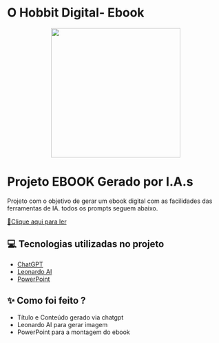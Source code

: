# O Hobbit Digital- Ebook

<p align="center">
<img 
    src="./assets/banner-readme.png"
    width="300"
/>
</p>


# Projeto EBOOK Gerado por I.A.s

Projeto com o objetivo de gerar um ebook digital com as facilidades das ferramentas de IA. todos os prompts
seguem abaixo.

<a href="" title="View PDF now"> 📕Clique aqui para ler</a>
## 💻 Tecnologias utilizadas no projeto

- [ChatGPT](https://chat.openai.com/) 
- [Leonardo AI](https://leonardo.ai/)
- [PowerPoint](https://www.microsoft.com/en/microsoft-365/powerpoint)

## ✨ Como foi feito ?

- Título e Conteúdo gerado via chatgpt
- Leonardo AI para gerar imagem
- PowerPoint para a montagem do ebook
